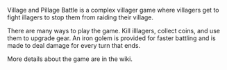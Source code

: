 Village and Pillage Battle is a complex villager game where villagers get to fight illagers to stop them from raiding their village.

There are many ways to play the game. Kill illlagers, collect coins, and use them to upgrade gear. An iron golem is provided for faster battling and is made to deal damage for every turn that ends.

More details about the game are in the wiki.
